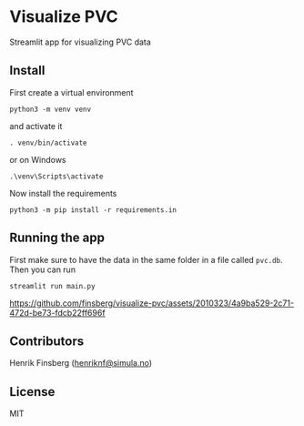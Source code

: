 # Visualize PVC

Streamlit app for visualizing PVC data

## Install
First create a virtual environment
```
python3 -m venv venv
```
and activate it
```
. venv/bin/activate
```
or on Windows
```
.\venv\Scripts\activate
```

Now install the requirements
```
python3 -m pip install -r requirements.in
```

## Running the app 
First make sure to have the data in the same folder in a file called `pvc.db`. Then you can run
```
streamlit run main.py
```



https://github.com/finsberg/visualize-pvc/assets/2010323/4a9ba529-2c71-472d-be73-fdcb22ff696f



## Contributors
Henrik Finsberg (henriknf@simula.no)

## License
MIT

